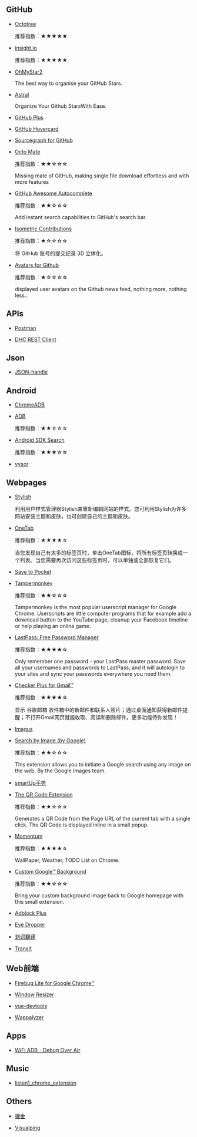 ## GitHub

- [Octotree](https://chrome.google.com/webstore/detail/octotree/bkhaagjahfmjljalopjnoealnfndnagc)

  推荐指数：★★★★★
  
- [insight.io](https://insight.io/)

  推荐指数：★★★★★
  
- [OhMyStar2](https://ohmystarapp.com/)

  The best way to organise your GitHub Stars.
  
- [Astral](https://astralapp.com/)

  Organize Your Github StarsWith Ease.

- [GitHub Plus](https://chrome.google.com/webstore/detail/github-plus/anlikcnbgdeidpacdbdljnabclhahhmd)

- [GitHub Hovercard](https://chrome.google.com/webstore/detail/github-hovercard/mmoahbbnojgkclgceahhakhnccimnplk)

- [Sourcegraph for GitHub](https://chrome.google.com/webstore/detail/sourcegraph-for-github/dgjhfomjieaadpoljlnidmbgkdffpack)

- [Octo Mate](https://chrome.google.com/webstore/detail/octo-mate/baggcehellihkglakjnmnhpnjmkbmpkf)

  推荐指数：★★☆☆☆

  Missing mate of GitHub, making single file download effortless and with more features
  
- [GitHub Awesome Autocomplete](https://chrome.google.com/webstore/detail/github-awesome-autocomple/djkfdjpoelphhdclfjhnffmnlnoknfnd?hl=zh-CN)

  推荐指数：★★☆☆☆

  Add instant search capabilities to GitHub's search bar.

- [Isometric Contributions](https://chrome.google.com/webstore/detail/isometric-contributions/mjoedlfflcchnleknnceiplgaeoegien?hl=zh-CN)

  推荐指数：★☆☆☆☆

  将 GitHub 账号的提交纪录 3D 立体化。
  
- [Avatars for Github](https://chrome.google.com/webstore/detail/avatars-for-github/pgjmdbklnfklcjfbonjfkdhaonlfogbb?hl=zh-CN)

  推荐指数：★☆☆☆☆
  
  displayed user avatars on the Github news feed, nothing more, nothing less..

## APIs

- [Postman](https://chrome.google.com/webstore/detail/postman/fhbjgbiflinjbdggehcddcbncdddomop)

- [DHC REST Client](https://chrome.google.com/webstore/detail/dhc-rest-client/aejoelaoggembcahagimdiliamlcdmfm)

## Json

- [JSON-handle](https://chrome.google.com/webstore/detail/json-handle/iahnhfdhidomcpggpaimmmahffihkfnj)

## Android

- [ChromeADB](https://chrome.google.com/webstore/detail/chromeadb/fhdoijgfljahinnpbolfdimpcfoicmnm)

- [ADB](https://chrome.google.com/webstore/detail/adb/dpngiggdglpdnjdoaefidgiigpemgage?hl=zh-CN)

  推荐指数：★★☆☆☆

- [Android SDK Search](https://chrome.google.com/webstore/detail/android-sdk-search/hgcbffeicehlpmgmnhnkjbjoldkfhoin?hl=zh-CN)

  推荐指数：★★★☆☆

- [vysor](https://chrome.google.com/webstore/detail/vysor/gidgenkbbabolejbgbpnhbimgjbffefm)

## Webpages

- [Stylish](https://chrome.google.com/webstore/detail/stylish-custom-themes-for/fjnbnpbmkenffdnngjfgmeleoegfcffe?hl=zh-CN)

  利用用户样式管理器Stylish来重新编辑网站的样式。您可利用Stylish为许多网站安装主题和皮肤，也可创建自己的主题和皮肤。

- [OneTab](https://chrome.google.com/webstore/detail/onetab/chphlpgkkbolifaimnlloiipkdnihall?hl=zh-CN)

  推荐指数：★★★★☆

  当您发现自己有太多的标签页时，单击OneTab图标，将所有标签页转换成一个列表。当您需要再次访问这些标签页时，可以单独或全部恢复它们。

- [Save to Pocket](https://chrome.google.com/webstore/detail/save-to-pocket/niloccemoadcdkdjlinkgdfekeahmflj?hl=zh-CN)

- [Tampermonkey](https://chrome.google.com/webstore/detail/tampermonkey/dhdgffkkebhmkfjojejmpbldmpobfkfo?hl=zh-CN)

  推荐指数：★★☆☆☆
  
  Tampermonkey is the most popular userscript manager for Google Chrome. Userscripts are little computer programs that for example add a download button to the YouTube page, cleanup your Facebook timeline or help playing an online game.
  
- [LastPass: Free Password Manager](https://chrome.google.com/webstore/detail/lastpass-free-password-ma/hdokiejnpimakedhajhdlcegeplioahd?hl=zh-CN)

  推荐指数：★★★★☆
  
  Only remember one password - your LastPass master password. Save all your usernames and passwords to LastPass, and it will autologin to your sites and sync your passwords everywhere you need them.
  
- [Checker Plus for Gmail™](https://chrome.google.com/webstore/detail/checker-plus-for-gmail/oeopbcgkkoapgobdbedcemjljbihmemj?hl=zh-CN)  

  推荐指数：★★★★☆
  
  显示 谷歌邮箱 收件箱中的新邮件和联系人照片；通过桌面通知获得新邮件提醒；不打开Gmail网页就能收取、阅读和删除邮件。更多功能待你发现！


- [Imagus](https://chrome.google.com/webstore/detail/imagus/immpkjjlgappgfkkfieppnmlhakdmaab)

- [Search by Image (by Google)](https://chrome.google.com/webstore/detail/search-by-image-by-google/dajedkncpodkggklbegccjpmnglmnflm?hl=zh-CN)

  推荐指数：★★☆☆☆
  
  This extension allows you to initiate a Google search using any image on the web. By the Google Images team.


- [smartUp手势](https://chrome.google.com/webstore/detail/smartup-gestures/bgjfekefhjemchdeigphccilhncnjldn)

- [The QR Code Extension](https://chrome.google.com/webstore/detail/the-qr-code-extension/oijdcdmnjjgnnhgljmhkjlablaejfeeb?hl=zh-CN)

  推荐指数：★★☆☆☆

  Generates a QR Code from the Page URL of the current tab with a single click. The QR Code is displayed inline in a small popup.
  

- [Momentum](https://chrome.google.com/webstore/detail/momentum/laookkfknpbbblfpciffpaejjkokdgca?hl=zh-CN)

  推荐指数：★★★★☆

  WallPaper, Weather, TODO List on Chrome.
  
- [Custom Google™ Background](https://chrome.google.com/webstore/detail/custom-google-background/jepibmfmhopgkplegmkjgifmhabbjadg?hl=zh-CN)

  推荐指数：★★☆☆☆
  
  Bring your custom background image back to Google homepage with this small extension.
  
- [Adblock Plus](https://chrome.google.com/webstore/detail/adblock-plus/cfhdojbkjhnklbpkdaibdccddilifddb?hl=zh-CN)

- [Eye Dropper](https://chrome.google.com/webstore/detail/eye-dropper/hmdcmlfkchdmnmnmheododdhjedfccka)

- [划词翻译](https://chrome.google.com/webstore/detail/%E5%88%92%E8%AF%8D%E7%BF%BB%E8%AF%91/ikhdkkncnoglghljlkmcimlnlhkeamad)

- [TransIt](https://chrome.google.com/webstore/detail/transit/pfjipfdmbpbkcadkdpmacdcefoohagdc)


## Web前端

- [Firebug Lite for Google Chrome™](https://chrome.google.com/webstore/detail/firebug-lite-for-google-c/bmagokdooijbeehmkpknfglimnifench)

- [Window Resizer](https://chrome.google.com/webstore/detail/window-resizer/kkelicaakdanhinjdeammmilcgefonfh)

- [vue-devtools](https://github.com/vuejs/vue-devtools)

- [Wappalyzer](https://chrome.google.com/webstore/detail/wappalyzer/gppongmhjkpfnbhagpmjfkannfbllamg)

## Apps

- [WiFi ADB - Debug Over Air](https://play.google.com/store/apps/details?id=com.ttxapps.wifiadb&hl=zh_CN)

## Music

- [listen1_chrome_extension](https://github.com/listen1/listen1_chrome_extension)

## Others

- [掘金](https://chrome.google.com/webstore/detail/%E6%8E%98%E9%87%91/lecdifefmmfjnjjinhaennhdlmcaeeeb)

- [Visualping](https://chrome.google.com/webstore/detail/visualping/pemhgklkefakciniebenbfclihhmmfcd)
